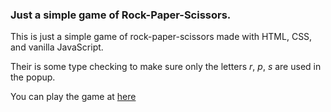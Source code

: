### Just a simple game of Rock-Paper-Scissors.

This is just a simple game of rock-paper-scissors made with HTML, CSS, and vanilla JavaScript.

Their is some type checking to make sure only the letters _r_, _p_, _s_ are used in the popup.

You can play the game at [here](https://jwhite88.github.io/rockpaperscissors/)